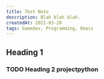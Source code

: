 ```yaml
---
title: Test Note
description: Blah blah blah.
createdAt: 2021-03-20
tags: Gamedev, Programming, Emacs
---
```



## Heading 1

### <span class="todo">TODO</span> Heading 2 <span class="orgtag">project</span><span class="orgtag">python</span>

